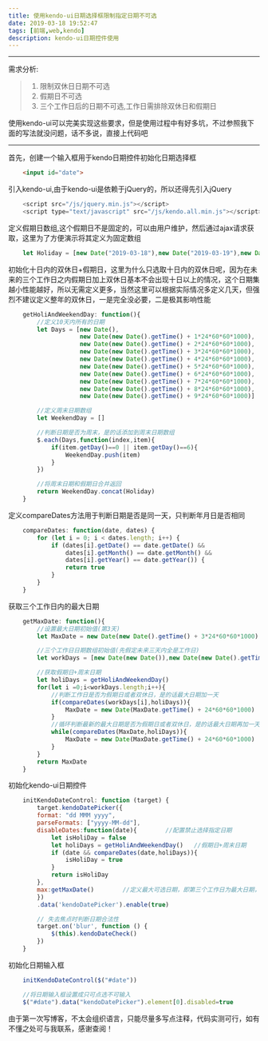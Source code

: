 ```yaml
---
title: 使用kendo-ui日期选择框限制指定日期不可选
date: 2019-03-18 19:52:47
tags: [前端,web,kendo]
description: kendo-ui日期控件使用
---
```


---

需求分析:

>1. 限制双休日日期不可选
>2. 假期日不可选
>3. 三个工作日后的日期不可选,工作日需排除双休日和假期日

使用kendo-ui可以完美实现这些要求，但是使用过程中有好多坑，不过参照我下面的写法就没问题，话不多说，直接上代码吧
<!--more-->
---

首先，创建一个输入框用于kendo日期控件初始化日期选择框
``` html
    <input id="date">
```

引入kendo-ui,由于kendo-ui是依赖于jQuery的，所以还得先引入jQuery
``` javascript
    <script src="/js/jquery.min.js"></script>
    <script type="text/javascript" src="/js/kendo.all.min.js"></script>
```

定义假期日数组,这个假期日不是固定的，可以由用户维护，然后通过ajax请求获取，这里为了方便演示将其定义为固定数组

``` javascript
    let Holiday = [new Date("2019-03-18"),new Date("2019-03-19"),new Date("2019-03-20"),new Date("2019-03-21"),new Date("2019-03-22")]
```

初始化十日内的双休日+假期日，这里为什么只选取十日内的双休日呢，因为在未来的三个工作日之内假期日加上双休日基本不会出现十日以上的情况，这个日期集越小性能越好，所以无需定义更多，当然这里可以根据实际情况多定义几天，但强烈不建议定义整年的双休日，一是完全没必要，二是极其影响性能

``` javascript
    getHoliAndWeekendDay: function(){
        //定义10天内所有的日期
        let Days = [new Date(),
                    new Date(new Date().getTime() + 1*24*60*60*1000),
                    new Date(new Date().getTime() + 2*24*60*60*1000),
                    new Date(new Date().getTime() + 3*24*60*60*1000),
                    new Date(new Date().getTime() + 4*24*60*60*1000),
                    new Date(new Date().getTime() + 5*24*60*60*1000),
                    new Date(new Date().getTime() + 6*24*60*60*1000),
                    new Date(new Date().getTime() + 7*24*60*60*1000),
                    new Date(new Date().getTime() + 8*24*60*60*1000),
                    new Date(new Date().getTime() + 9*24*60*60*1000)]

        //定义周末日期数组
        let WeekendDay = []

        //判断日期是否为周末，是的话添加到周末日期数组
        $.each(Days,function(index,item){
            if(item.getDay()==0 || item.getDay()==6){
                WeekendDay.push(item)
            }
        })

        //将周末日期和假期日合并返回
        return WeekendDay.concat(Holiday)
    }

```

定义compareDates方法用于判断日期是否是同一天，只判断年月日是否相同
``` javascript
    compareDates: function(date, dates) {
        for (let i = 0; i < dates.length; i++) {
            if (dates[i].getDate() == date.getDate() &&
                dates[i].getMonth() == date.getMonth() &&
                dates[i].getYear() == date.getYear()) {
                return true
            }
        }
    }
```

获取三个工作日内的最大日期
``` javascript
    getMaxDate: function(){
        //设置最大日期初始值(第3天)
        let MaxDate = new Date(new Date().getTime() + 3*24*60*60*1000)

        //三个工作日日期数组初始值(先假定未来三天内全是工作日)
        let workDays = [new Date(new Date()),new Date(new Date().getTime() + 1*24*60*60*1000),new Date(new Date().getTime() + 2*24*60*60*1000)]

        //获取假期日+周末日期
        let holiDays = getHoliAndWeekendDay()
        for(let i =0;i<workDays.length;i++){
            //判断工作日是否为假期日或者双休日，是的话最大日期加一天
            if(compareDates(workDays[i],holiDays)){
                MaxDate = new Date(MaxDate.getTime() + 24*60*60*1000)
            }
            //循环判断最新的最大日期是否为假期日或者双休日，是的话最大日期再加一天，直到最大日期不是假期日和双休日则跳出循环
            while(compareDates(MaxDate,holiDays)){
                MaxDate = new Date(MaxDate.getTime() + 24*60*60*1000)
            }
        }
        return MaxDate
    }
```

初始化kendo-ui日期控件
``` javascript
    initKendoDateControl: function (target) {
        target.kendoDatePicker({
        format: "dd MMM yyyy",
        parseFormats: ["yyyy-MM-dd"],
        disableDates:function(date){        //配置禁止选择指定日期
            let isHoliDay = false
            let holiDays = getHoliAndWeekendDay()   //假期日+周末日期
            if (date && compareDates(date,holiDays)){
                isHoliDay = true
            }
            return isHoliDay
        },
        max:getMaxDate()        //定义最大可选日期，即第三个工作日为最大日期，第三个工作日后的所有日期不可宣不可见
        })
        .data('kendoDatePicker').enable(true)

        // 失去焦点时判断日期合法性
        target.on('blur', function () {
            $(this).kendoDateCheck()
        })
    }
```

初始化日期输入框
``` javascript
    initKendoDateControl($("#date"))

    //将日期输入框设置成只可点选不可输入
    $("#date").data("kendoDatePicker").element[0].disabled=true
```

 

由于第一次写博客，不太会组织语言，只能尽量多写点注释，代码实测可行，如有不懂之处可与我联系，感谢查阅！
